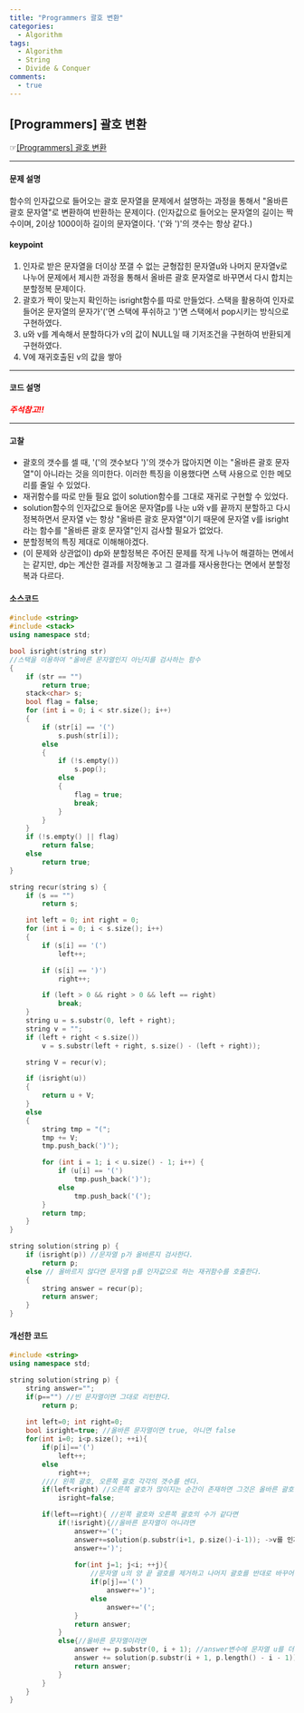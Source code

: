 ```yaml
---
title: "Programmers 괄호 변환"
categories:
  - Algorithm
tags:
  - Algorithm
  - String
  - Divide & Conquer
comments:
  - true
---
```


## [Programmers] 괄호 변환
 ☞[[Programmers] 괄호 변환](https://programmers.co.kr/learn/courses/30/lessons/60058)

---

#### 문제 설명
함수의 인자값으로 들어오는 괄호 문자열을 문제에서 설명하는 과정을 통해서 "올바른 괄호 문자열"로 변환하여 반환하는 문제이다. (인자값으로 들어오는 문자열의 길이는 짝수이며, 2이상 1000이하 길이의 문자열이다. '('와 ')'의 갯수는 항상 같다.)

#### keypoint
1. 인자로 받은 문자열을 더이상 쪼갤 수 없는 균형잡힌 문자열u와 나머지 문자열v로 나누어 문제에서 제시한 과정을 통해서 올바른 괄호 문자열로 바꾸면서 다시 합치는 분할정복 문제이다.
2. 괄호가 짝이 맞는지 확인하는 isright함수를 따로 만들었다. 스택을 활용하여 인자로 들어온 문자열의 문자가'('면 스택에 푸쉬하고 ')'면 스택에서 pop시키는 방식으로 구현하였다.
3. u와 v를 계속해서 분할하다가 v의 값이 NULL일 때 기저조건을 구현하여 반환되게 구현하였다.
4. V에 재귀호출된 v의 값을 쌓아

---

#### 코드 설명

<span style= "color:red">___주석참고!!___</span>

---

#### 고찰
- 괄호의 갯수를 셀 때, '('의 갯수보다 ')'의 갯수가 많아지면 이는 "올바른 괄호 문자열"이 아니라는 것을 의미한다. 이러한 특징을 이용했다면 스택 사용으로 인한 메모리를 줄일 수 있었다.
- 재귀함수를 따로 만들 필요 없이 solution함수를 그대로 재귀로 구현할 수 있었다.
- solution함수의 인자값으로 들어온 문자열p를 나눈 u와 v를 끝까지 분할하고 다시 정복하면서 문자열 v는 항상 "올바른 괄호 문자열"이기 때문에 문자열 v를 isright라는 함수를 "올바른 괄호 문자열"인지 검사할 필요가 없었다.
- 분할정복의 특징 제대로 이해해야겠다. 
- (이 문제와 상관없이) dp와 분할정복은 주어진 문제를 작게 나누어 해결하는 면에서는 같지만, dp는 계산한 결과를 저장해놓고 그 결과를 재사용한다는 면에서 분할정복과 다르다.


#### 소스코드

```cpp
#include <string>
#include <stack>
using namespace std;

bool isright(string str)
//스택을 이용하여 "올바른 문자열인지 아닌지를 검사하는 함수
{
	if (str == "")
		return true;
	stack<char> s;
	bool flag = false;
	for (int i = 0; i < str.size(); i++)
	{
		if (str[i] == '(')
			s.push(str[i]);
		else
		{
			if (!s.empty())
				s.pop();
			else
			{
				flag = true;
				break;
			}
		}
	}
	if (!s.empty() || flag)
		return false;
	else
		return true;
}

string recur(string s) {
	if (s == "")
		return s;

	int left = 0; int right = 0;
	for (int i = 0; i < s.size(); i++)
	{
		if (s[i] == '(')
			left++;

		if (s[i] == ')')
			right++;

		if (left > 0 && right > 0 && left == right)
			break;
	}
	string u = s.substr(0, left + right);
	string v = "";
	if (left + right < s.size())
		v = s.substr(left + right, s.size() - (left + right));

	string V = recur(v);

	if (isright(u))
	{
		return u + V;
	}
	else
	{
		string tmp = "(";
		tmp += V;
		tmp.push_back(')');

		for (int i = 1; i < u.size() - 1; i++) {
			if (u[i] == '(')
				tmp.push_back(')');
			else
				tmp.push_back('(');
		}
		return tmp;
	}
}

string solution(string p) {
	if (isright(p)) //문자열 p가 올바른지 검사한다.
		return p;
	else // 올바르지 않다면 문자열 p를 인자값으로 하는 재귀함수를 호출한다.
	{
		string answer = recur(p);
		return answer;
	}
}
```

#### 개선한 코드

```cpp
#include <string>
using namespace std;

string solution(string p) {
    string answer="";
    if(p=="") //빈 문자열이면 그대로 리턴한다.
        return p;
    
    int left=0; int right=0;
    bool isright=true; //올바른 문자열이면 true, 아니면 false
    for(int i=0; i<p.size(); ++i){
        if(p[i]=='(')
            left++;
        else
            right++;
        //// 왼쪽 괄호, 오른쪽 괄호 각각의 갯수를 센다.
        if(left<right) //오른쪽 괄호가 많이지는 순간이 존재하면 그것은 올바른 괄호 문자열이 아니라는 뜻이다.
            isright=false;

        if(left==right){ //왼쪽 괄호와 오른쪽 괄호의 수가 같다면
            if(!isright){//올바른 문자열이 아니라면
                answer+='(';
                answer+=solution(p.substr(i+1, p.size()-i-1)); ->v를 인자로 재귀함수를 호출한다.
                answer+=')';
                
                for(int j=1; j<i; ++j){ 
                    //문자열 u의 양 끝 괄호를 제거하고 나머지 괄호를 반대로 바꾸어 answer변수에 추가한다.
                    if(p[j]=='(')
                        answer+=')';
                    else
                        answer+='(';
                }
                return answer;
            }
            else{//올바른 문자열이라면
                answer += p.substr(0, i + 1); //answer변수에 문자열 u를 더하고
				answer += solution(p.substr(i + 1, p.length() - i - 1)); //v를 인자로 하는 재귀함수를 호출한다.
				return answer;
            }
        }
    }
}
```
